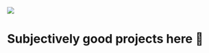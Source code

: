 <img src="https://github-readme-stats.vercel.app/api/wakatime?username=U078H10Q3MZ&api_domain=waka.hackclub.com&bg_color=1A202C&title_color=2F855A&icon_color=2F855A&text_color=ffffff&custom_title=Wakapi%20Week%20Stats&layout=compact">
<img src"https://img.shields.io/endpoint?url=https://waka.hackclub.com/api/compat/shields/v1/U078H10Q3MZ/interval:all_time&label=All%20time&color=blue">

# Subjectively good projects here 🔽
